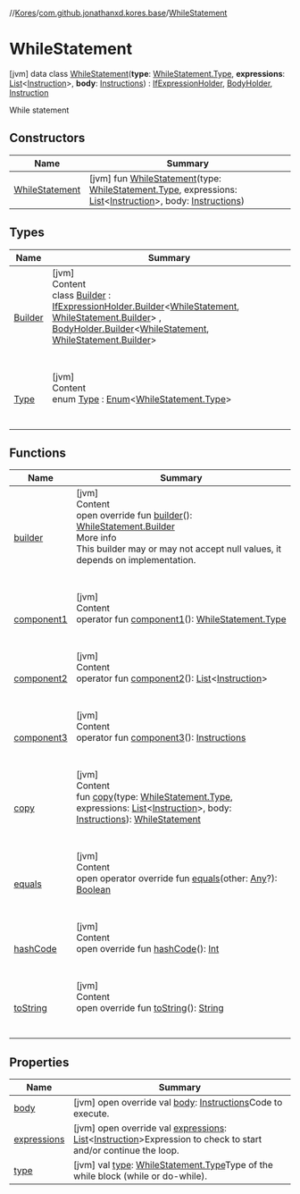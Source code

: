 //[Kores](../../index.md)/[com.github.jonathanxd.kores.base](../index.md)/[WhileStatement](index.md)



# WhileStatement  
 [jvm] data class [WhileStatement](index.md)(**type**: [WhileStatement.Type](-type/index.md), **expressions**: [List](https://kotlinlang.org/api/latest/jvm/stdlib/kotlin.collections/-list/index.html)<[Instruction](../../com.github.jonathanxd.kores/-instruction/index.md)>, **body**: [Instructions](../../com.github.jonathanxd.kores/-instructions/index.md)) : [IfExpressionHolder](../-if-expression-holder/index.md), [BodyHolder](../-body-holder/index.md), [Instruction](../../com.github.jonathanxd.kores/-instruction/index.md)

While statement

   


## Constructors  
  
|  Name|  Summary| 
|---|---|
| <a name="com.github.jonathanxd.kores.base/WhileStatement/WhileStatement/#com.github.jonathanxd.kores.base.WhileStatement.Type#kotlin.collections.List[com.github.jonathanxd.kores.Instruction]#com.github.jonathanxd.kores.Instructions/PointingToDeclaration/"></a>[WhileStatement](-while-statement.md)| <a name="com.github.jonathanxd.kores.base/WhileStatement/WhileStatement/#com.github.jonathanxd.kores.base.WhileStatement.Type#kotlin.collections.List[com.github.jonathanxd.kores.Instruction]#com.github.jonathanxd.kores.Instructions/PointingToDeclaration/"></a> [jvm] fun [WhileStatement](-while-statement.md)(type: [WhileStatement.Type](-type/index.md), expressions: [List](https://kotlinlang.org/api/latest/jvm/stdlib/kotlin.collections/-list/index.html)<[Instruction](../../com.github.jonathanxd.kores/-instruction/index.md)>, body: [Instructions](../../com.github.jonathanxd.kores/-instructions/index.md))   <br>


## Types  
  
|  Name|  Summary| 
|---|---|
| <a name="com.github.jonathanxd.kores.base/WhileStatement.Builder///PointingToDeclaration/"></a>[Builder](-builder/index.md)| <a name="com.github.jonathanxd.kores.base/WhileStatement.Builder///PointingToDeclaration/"></a>[jvm]  <br>Content  <br>class [Builder](-builder/index.md) : [IfExpressionHolder.Builder](../-if-expression-holder/-builder/index.md)<[WhileStatement](index.md), [WhileStatement.Builder](-builder/index.md)> , [BodyHolder.Builder](../-body-holder/-builder/index.md)<[WhileStatement](index.md), [WhileStatement.Builder](-builder/index.md)>   <br><br><br>
| <a name="com.github.jonathanxd.kores.base/WhileStatement.Type///PointingToDeclaration/"></a>[Type](-type/index.md)| <a name="com.github.jonathanxd.kores.base/WhileStatement.Type///PointingToDeclaration/"></a>[jvm]  <br>Content  <br>enum [Type](-type/index.md) : [Enum](https://kotlinlang.org/api/latest/jvm/stdlib/kotlin/-enum/index.html)<[WhileStatement.Type](-type/index.md)>   <br><br><br>


## Functions  
  
|  Name|  Summary| 
|---|---|
| <a name="com.github.jonathanxd.kores.base/WhileStatement/builder/#/PointingToDeclaration/"></a>[builder](builder.md)| <a name="com.github.jonathanxd.kores.base/WhileStatement/builder/#/PointingToDeclaration/"></a>[jvm]  <br>Content  <br>open override fun [builder](builder.md)(): [WhileStatement.Builder](-builder/index.md)  <br>More info  <br>This builder may or may not accept null values, it depends on implementation.  <br><br><br>
| <a name="com.github.jonathanxd.kores.base/WhileStatement/component1/#/PointingToDeclaration/"></a>[component1](component1.md)| <a name="com.github.jonathanxd.kores.base/WhileStatement/component1/#/PointingToDeclaration/"></a>[jvm]  <br>Content  <br>operator fun [component1](component1.md)(): [WhileStatement.Type](-type/index.md)  <br><br><br>
| <a name="com.github.jonathanxd.kores.base/WhileStatement/component2/#/PointingToDeclaration/"></a>[component2](component2.md)| <a name="com.github.jonathanxd.kores.base/WhileStatement/component2/#/PointingToDeclaration/"></a>[jvm]  <br>Content  <br>operator fun [component2](component2.md)(): [List](https://kotlinlang.org/api/latest/jvm/stdlib/kotlin.collections/-list/index.html)<[Instruction](../../com.github.jonathanxd.kores/-instruction/index.md)>  <br><br><br>
| <a name="com.github.jonathanxd.kores.base/WhileStatement/component3/#/PointingToDeclaration/"></a>[component3](component3.md)| <a name="com.github.jonathanxd.kores.base/WhileStatement/component3/#/PointingToDeclaration/"></a>[jvm]  <br>Content  <br>operator fun [component3](component3.md)(): [Instructions](../../com.github.jonathanxd.kores/-instructions/index.md)  <br><br><br>
| <a name="com.github.jonathanxd.kores.base/WhileStatement/copy/#com.github.jonathanxd.kores.base.WhileStatement.Type#kotlin.collections.List[com.github.jonathanxd.kores.Instruction]#com.github.jonathanxd.kores.Instructions/PointingToDeclaration/"></a>[copy](copy.md)| <a name="com.github.jonathanxd.kores.base/WhileStatement/copy/#com.github.jonathanxd.kores.base.WhileStatement.Type#kotlin.collections.List[com.github.jonathanxd.kores.Instruction]#com.github.jonathanxd.kores.Instructions/PointingToDeclaration/"></a>[jvm]  <br>Content  <br>fun [copy](copy.md)(type: [WhileStatement.Type](-type/index.md), expressions: [List](https://kotlinlang.org/api/latest/jvm/stdlib/kotlin.collections/-list/index.html)<[Instruction](../../com.github.jonathanxd.kores/-instruction/index.md)>, body: [Instructions](../../com.github.jonathanxd.kores/-instructions/index.md)): [WhileStatement](index.md)  <br><br><br>
| <a name="kotlin/Any/equals/#kotlin.Any?/PointingToDeclaration/"></a>[equals](../../com.github.jonathanxd.kores.util/-simple-resolver/index.md#%5Bkotlin%2FAny%2Fequals%2F%23kotlin.Any%3F%2FPointingToDeclaration%2F%5D%2FFunctions%2F-427383591)| <a name="kotlin/Any/equals/#kotlin.Any?/PointingToDeclaration/"></a>[jvm]  <br>Content  <br>open operator override fun [equals](../../com.github.jonathanxd.kores.util/-simple-resolver/index.md#%5Bkotlin%2FAny%2Fequals%2F%23kotlin.Any%3F%2FPointingToDeclaration%2F%5D%2FFunctions%2F-427383591)(other: [Any](https://kotlinlang.org/api/latest/jvm/stdlib/kotlin/-any/index.html)?): [Boolean](https://kotlinlang.org/api/latest/jvm/stdlib/kotlin/-boolean/index.html)  <br><br><br>
| <a name="kotlin/Any/hashCode/#/PointingToDeclaration/"></a>[hashCode](../../com.github.jonathanxd.kores.util/-simple-resolver/index.md#%5Bkotlin%2FAny%2FhashCode%2F%23%2FPointingToDeclaration%2F%5D%2FFunctions%2F-427383591)| <a name="kotlin/Any/hashCode/#/PointingToDeclaration/"></a>[jvm]  <br>Content  <br>open override fun [hashCode](../../com.github.jonathanxd.kores.util/-simple-resolver/index.md#%5Bkotlin%2FAny%2FhashCode%2F%23%2FPointingToDeclaration%2F%5D%2FFunctions%2F-427383591)(): [Int](https://kotlinlang.org/api/latest/jvm/stdlib/kotlin/-int/index.html)  <br><br><br>
| <a name="kotlin/Any/toString/#/PointingToDeclaration/"></a>[toString](../../com.github.jonathanxd.kores.util/-simple-resolver/index.md#%5Bkotlin%2FAny%2FtoString%2F%23%2FPointingToDeclaration%2F%5D%2FFunctions%2F-427383591)| <a name="kotlin/Any/toString/#/PointingToDeclaration/"></a>[jvm]  <br>Content  <br>open override fun [toString](../../com.github.jonathanxd.kores.util/-simple-resolver/index.md#%5Bkotlin%2FAny%2FtoString%2F%23%2FPointingToDeclaration%2F%5D%2FFunctions%2F-427383591)(): [String](https://kotlinlang.org/api/latest/jvm/stdlib/kotlin/-string/index.html)  <br><br><br>


## Properties  
  
|  Name|  Summary| 
|---|---|
| <a name="com.github.jonathanxd.kores.base/WhileStatement/body/#/PointingToDeclaration/"></a>[body](body.md)| <a name="com.github.jonathanxd.kores.base/WhileStatement/body/#/PointingToDeclaration/"></a> [jvm] open override val [body](body.md): [Instructions](../../com.github.jonathanxd.kores/-instructions/index.md)Code to execute.   <br>
| <a name="com.github.jonathanxd.kores.base/WhileStatement/expressions/#/PointingToDeclaration/"></a>[expressions](expressions.md)| <a name="com.github.jonathanxd.kores.base/WhileStatement/expressions/#/PointingToDeclaration/"></a> [jvm] open override val [expressions](expressions.md): [List](https://kotlinlang.org/api/latest/jvm/stdlib/kotlin.collections/-list/index.html)<[Instruction](../../com.github.jonathanxd.kores/-instruction/index.md)>Expression to check to start and/or continue the loop.   <br>
| <a name="com.github.jonathanxd.kores.base/WhileStatement/type/#/PointingToDeclaration/"></a>[type](type.md)| <a name="com.github.jonathanxd.kores.base/WhileStatement/type/#/PointingToDeclaration/"></a> [jvm] val [type](type.md): [WhileStatement.Type](-type/index.md)Type of the while block (while or do-while).   <br>

